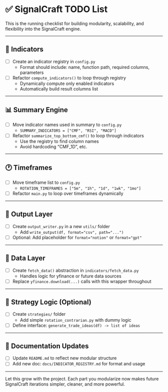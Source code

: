 # ✅ SignalCraft TODO List

This is the running checklist for building modularity, scalability, and flexibility into the SignalCraft engine.

---

## 🔁 Indicators

- [ ] Create an indicator registry in `config.py`
  - Format should include: name, function path, required columns, parameters
- [ ] Refactor `compute_indicators()` to loop through registry
  - Dynamically compute only enabled indicators
  - Automatically build result columns list

---

## 📊 Summary Engine

- [ ] Move indicator names used in summary to `config.py`
  - `SUMMARY_INDICATORS = ["CMF", "RSI", "MACD"]`
- [ ] Refactor `summarize_top_bottom_cmf()` to loop through indicators
  - Use the registry to find column names
  - Avoid hardcoding “CMF_1D”, etc.

---

## 🕐 Timeframes

- [ ] Move timeframe list to `config.py`
  - `ROTATION_TIMEFRAMES = ["5m", "1h", "1d", "1wk", "1mo"]`
- [ ] Refactor `main.py` to loop over timeframes dynamically

---

## 💾 Output Layer

- [ ] Create `output_writer.py` in a new `utils/` folder
  - Add `write_output(df, format="csv", path="...")`
- [ ] Optional: Add placeholder for `format="notion"` or `format="gpt"`

---

## 📡 Data Layer

- [ ] Create `fetch_data()` abstraction in `indicators/fetch_data.py`
  - Handles logic for yfinance or future data sources
- [ ] Replace `yfinance.download(...)` calls with this wrapper throughout

---

## 🧠 Strategy Logic (Optional)

- [ ] Create `strategies/` folder
  - Add simple `rotation_contrarian.py` with dummy logic
- [ ] Define interface: `generate_trade_ideas(df) -> list of ideas`

---

## 📁 Documentation Updates

- [ ] Update `README.md` to reflect new modular structure
- [ ] Add new doc: `docs/INDICATOR_REGISTRY.md` for format and usage

---

Let this grow with the project. Each part you modularize now makes future SignalCraft iterations simpler, cleaner, and more powerful.

